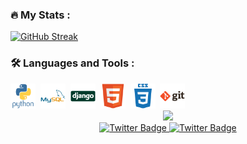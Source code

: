 ### :fire: My Stats :
[![GitHub Streak](http://github-readme-streak-stats.herokuapp.com?user=Kur-up&theme=dark&background=black)](https://git.io/streak-stats)
<br>
### :hammer_and_wrench: Languages and Tools :
<div>
    <img src="https://github.com/devicons/devicon/blob/master/icons/python/python-original-wordmark.svg" title="Python" alt="Python" width="40" height="40"/>&nbsp;
    <img src="https://github.com/devicons/devicon/blob/master/icons/mysql/mysql-original-wordmark.svg" title="MySQL" alt="MySQL" width="40" height="40"/>&nbsp;
    <img src="https://github.com/devicons/devicon/blob/master/icons/django/django-original.svg" title="Django" alt="Django" width="40" height="40"/>&nbsp;
    <img src="https://github.com/devicons/devicon/blob/master/icons/html5/html5-original.svg" title="HTML5" alt="HTML" width="40" height="40"/>&nbsp;
    <img src="https://github.com/devicons/devicon/blob/master/icons/css3/css3-plain-wordmark.svg"  title="CSS3" alt="CSS" width="40" height="40"/>&nbsp;
    <img src="https://github.com/devicons/devicon/blob/master/icons/git/git-original-wordmark.svg" title="Git" **alt="Git" width="40" height="40"/>
</div>

<div id="header" align="center">
  <img src="https://media.giphy.com/media/CRV8v1m7eKJyy5wken/giphy.gif" width="100"/>
</div>

<div id="badges" align="center">
    <a href="https://github.com/Kur-up">
        <img src="https://img.shields.io/badge/Github-black?style=for-the-badge&logo=github&logoColor=white" alt="Twitter Badge"/>
    </a>
    <a href="https://twitter.com/Kur_up">
        <img src="https://img.shields.io/badge/Twitter-blue?style=for-the-badge&logo=twitter&logoColor=white" alt="Twitter Badge"/>
    </a>
    <br>
    <img src="https://komarev.com/ghpvc/?username=Kur-up&style=flat-square&color=red" alt="" height="20"/>
</div>
